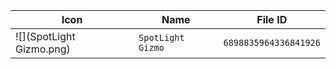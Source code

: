| Icon | Name | File ID |
| ---  | ---  | ---     |
| ![](SpotLight Gizmo.png) | `SpotLight Gizmo` | `6898835964336841926` |
